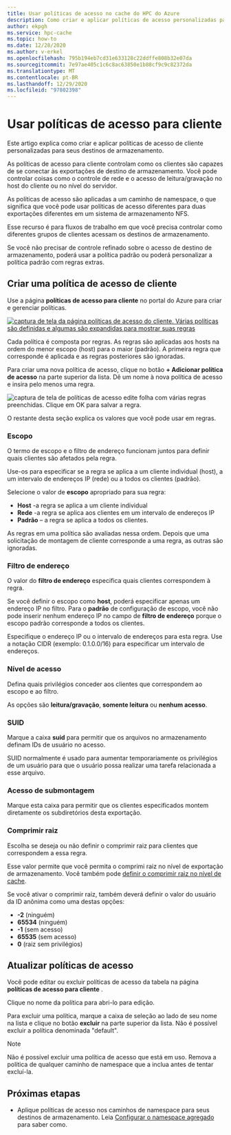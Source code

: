 ```yaml
---
title: Usar políticas de acesso no cache do HPC do Azure
description: Como criar e aplicar políticas de acesso personalizadas para limitar o acesso do cliente aos destinos de armazenamento no cache do HPC do Azure
author: ekpgh
ms.service: hpc-cache
ms.topic: how-to
ms.date: 12/28/2020
ms.author: v-erkel
ms.openlocfilehash: 795b194eb7cd31e633128c22ddffe808b32e07da
ms.sourcegitcommit: 7e97ae405c1c6c8ac63850e1b88cf9c9c82372da
ms.translationtype: MT
ms.contentlocale: pt-BR
ms.lasthandoff: 12/29/2020
ms.locfileid: "97802398"
---
```

# <a name="use-client-access-policies"></a>Usar políticas de acesso para cliente

Este artigo explica como criar e aplicar políticas de acesso de cliente personalizadas para seus destinos de armazenamento.

As políticas de acesso para cliente controlam como os clientes são capazes de se conectar às exportações de destino de armazenamento. Você pode controlar coisas como o controle de rede e o acesso de leitura/gravação no host do cliente ou no nível do servidor.

As políticas de acesso são aplicadas a um caminho de namespace, o que significa que você pode usar políticas de acesso diferentes para duas exportações diferentes em um sistema de armazenamento NFS.

Esse recurso é para fluxos de trabalho em que você precisa controlar como diferentes grupos de clientes acessam os destinos de armazenamento.

Se você não precisar de controle refinado sobre o acesso de destino de armazenamento, poderá usar a política padrão ou poderá personalizar a política padrão com regras extras.

## <a name="create-a-client-access-policy"></a>Criar uma política de acesso de cliente

Use a página **políticas de acesso para cliente** no portal do Azure para criar e gerenciar políticas. <!-- is there AZ CLI for this? -->

[![captura de tela da página políticas de acesso do cliente. Várias políticas são definidas e algumas são expandidas para mostrar suas regras](media/policies-overview.png)](media/policies-overview.png#lightbox)

Cada política é composta por regras. As regras são aplicadas aos hosts na ordem do menor escopo (host) para o maior (padrão). A primeira regra que corresponde é aplicada e as regras posteriores são ignoradas.

Para criar uma nova política de acesso, clique no botão **+ Adicionar política de acesso** na parte superior da lista. Dê um nome à nova política de acesso e insira pelo menos uma regra.

![captura de tela de políticas de acesso edite folha com várias regras preenchidas. Clique em OK para salvar a regra.](media/add-policy.png)

O restante desta seção explica os valores que você pode usar em regras.

### <a name="scope"></a>Escopo

O termo de escopo e o filtro de endereço funcionam juntos para definir quais clientes são afetados pela regra.

Use-os para especificar se a regra se aplica a um cliente individual (host), a um intervalo de endereços IP (rede) ou a todos os clientes (padrão).

Selecione o valor de **escopo** apropriado para sua regra:

* **Host** -a regra se aplica a um cliente individual
* **Rede** -a regra se aplica aos clientes em um intervalo de endereços IP
* **Padrão** – a regra se aplica a todos os clientes.

As regras em uma política são avaliadas nessa ordem. Depois que uma solicitação de montagem de cliente corresponde a uma regra, as outras são ignoradas.

### <a name="address-filter"></a>Filtro de endereço

O valor do **filtro de endereço** especifica quais clientes correspondem à regra.

Se você definir o escopo como **host**, poderá especificar apenas um endereço IP no filtro. Para o **padrão** de configuração de escopo, você não pode inserir nenhum endereço IP no campo de **filtro de endereço** porque o escopo padrão corresponde a todos os clientes.

Especifique o endereço IP ou o intervalo de endereços para esta regra. Use a notação CIDR (exemplo: 0.1.0.0/16) para especificar um intervalo de endereços.

### <a name="access-level"></a>Nível de acesso

Defina quais privilégios conceder aos clientes que correspondem ao escopo e ao filtro.

As opções são **leitura/gravação**, **somente leitura** ou **nenhum acesso**.

### <a name="suid"></a>SUID

Marque a caixa **suid** para permitir que os arquivos no armazenamento definam IDs de usuário no acesso.

SUID normalmente é usado para aumentar temporariamente os privilégios de um usuário para que o usuário possa realizar uma tarefa relacionada a esse arquivo.

### <a name="submount-access"></a>Acesso de submontagem

Marque esta caixa para permitir que os clientes especificados montem diretamente os subdiretórios desta exportação.

### <a name="root-squash"></a>Comprimir raiz

Escolha se deseja ou não definir o comprimir raiz para clientes que correspondem a essa regra.

Esse valor permite que você permita o comprimi raiz no nível de exportação de armazenamento. Você também pode [definir o comprimir raiz no nível de cache](configuration.md#configure-root-squash).

Se você ativar o comprimir raiz, também deverá definir o valor do usuário da ID anônima como uma destas opções:

* **-2** (ninguém)
* **65534** (ninguém)
* **-1** (sem acesso)
* **65535** (sem acesso)
* **0** (raiz sem privilégios)

## <a name="update-access-policies"></a>Atualizar políticas de acesso

Você pode editar ou excluir políticas de acesso da tabela na página **políticas de acesso para cliente** .

Clique no nome da política para abri-lo para edição.

Para excluir uma política, marque a caixa de seleção ao lado de seu nome na lista e clique no botão **excluir** na parte superior da lista. Não é possível excluir a política denominada "default".

> [!NOTE]
> Não é possível excluir uma política de acesso que está em uso. Remova a política de qualquer caminho de namespace que a inclua antes de tentar excluí-la.

## <a name="next-steps"></a>Próximas etapas

* Aplique políticas de acesso nos caminhos de namespace para seus destinos de armazenamento. Leia [Configurar o namespace agregado](add-namespace-paths.md) para saber como.

